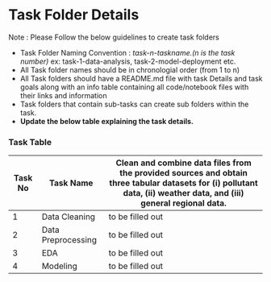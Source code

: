 # Task Folder Details

Note : Please Follow the below guidelines to create task folders
- Task Folder Naming Convention : _task-n-taskname.(n is the task number)_  ex: task-1-data-analysis, task-2-model-deployment etc.
- All Task folder names should be in chronologial order (from 1 to n)
- All Task folders should have a README.md file with task Details and task goals along with an info table containing all code/notebook files with their links and information
- Task folders that contain sub-tasks can create sub folders within the task.
- **Update the below table explaining the task details.**

### Task Table

| Task No| Task Name | Clean and combine data files from the provided sources and obtain three tabular datasets for (i) pollutant data, (ii) weather data, and (iii) general regional data. |
|-|-|-|
|1| Data Cleaning | to be filled out |
|2| Data Preprocessing | to be filled out |
|3| EDA | to be filled out |
|4| Modeling | to be filled out |
